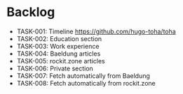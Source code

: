 # Backlog

- TASK-001: Timeline <https://github.com/hugo-toha/toha>
- TASK-002: Education section
- TASK-003: Work experience
- TASK-004: Baeldung articles
- TASK-005: rockit.zone articles
- TASK-006: Private section
- TASK-007: Fetch automatically from Baeldung
- TASK-008: Fetch automatically from rockit.zone
